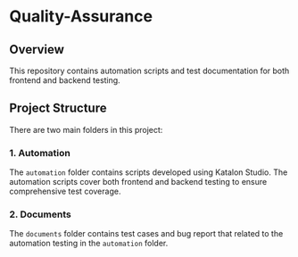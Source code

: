 # Quality-Assurance

## Overview

This repository contains automation scripts and test documentation for both frontend and backend testing.

## Project Structure

There are two main folders in this project:

### 1. Automation

The `automation` folder contains scripts developed using Katalon Studio. The automation scripts cover both frontend and backend testing to ensure comprehensive test coverage.

### 2. Documents

The `documents` folder contains test cases and bug report that related to the automation testing in the `automation` folder.
